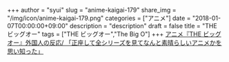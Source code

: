 +++
author = "syui"
slug = "anime-kaigai-179"
share_img = "/img/icon/anime-kaigai-179.png"
categories = ["アニメ"]
date = "2018-01-07T00:00:00+09:00"
description = "description"
draft = false
title = "THE ビッグオー"
tags = ["THE ビッグオー","The Big O"]
+++
<a href="http://blog.livedoor.jp/world_loves_us/archives/40535748.html" rel="nofollow" target="_blank" title="アニメ『THE ビッグオー』外国人の反応/ 「正座して全シリーズを見てなんと素晴らしいアニメかを思い知った」">アニメ『THE ビッグオー』外国人の反応/ 「正座して全シリーズを見てなんと素晴らしいアニメかを思い知った」</a>
